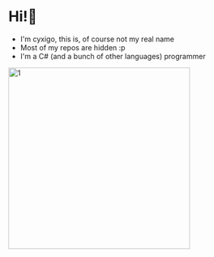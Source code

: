 # Hi!👋

- I'm cyxigo, this is, of course not my real name
- Most of my repos are hidden :p 
- I'm a C# (and a bunch of other languages) programmer

<img width="358" height="358" alt="1" src="https://github.com/user-attachments/assets/b4b281b1-cd65-40aa-a1f1-167529a0c707" />
